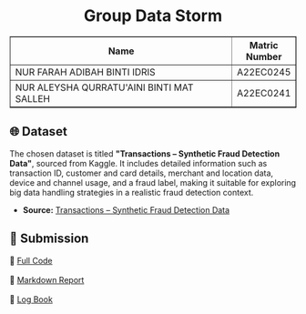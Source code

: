 <h1 align="center"> 
  Group Data Storm
  <br>
</h1>

<table border="solid">
  <tr>
    <th>Name</th>
    <th>Matric Number</th>
  </tr>
  <tr>
    <td width=80%>NUR FARAH ADIBAH BINTI IDRIS</td>
    <td>A22EC0245</td>
  </tr>
  <tr>
    <td width=80%>NUR ALEYSHA QURRATU'AINI BINTI MAT SALLEH</td>
    <td>A22EC0241</td>
  </tr>
</table>
<!-- <br>
<br> -->

## 🌐 Dataset

The chosen dataset is titled **"Transactions – Synthetic Fraud Detection Data"**, sourced from Kaggle. It includes detailed information such as transaction ID, customer and card details, merchant and location data, device and channel usage, and a fraud label, making it suitable for exploring big data handling strategies in a realistic fraud detection context.

- **Source:** [Transactions – Synthetic Fraud Detection Data](https://www.kaggle.com/datasets/ismetsemedov/transactions)



## 📄 Submission

🔗 [Full Code]()  <br> <br>
📝 [Markdown Report](https://github.com/Jingyong14/HPDP02/blob/main/2425/assignment/asgn2/submission/Group_DataStorm/big_data.md) <br><br>
📘 [Log Book ]()


